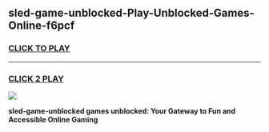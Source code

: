 
## sled-game-unblocked-Play-Unblocked-Games-Online-f6pcf
<h3>
<a href="https://premium76.site?title=sled-game-unblocked&ref=25A">CLICK TO PLAY</a></h3>
<hr>

<h3>
<a href="https://premium76.site?title=sled-game-unblocked&ref=25A">CLICK 2 PLAY</a>
  
</h3>

<a href="https://premium76.site?title=sled-game-unblocked&ref=25A"><img src="https://clearcache.store/games.png"></a>


**sled-game-unblocked games unblocked: Your Gateway to Fun and Accessible Online Gaming**
